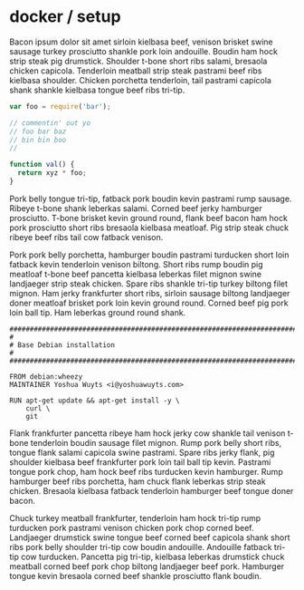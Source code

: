# docker / setup

Bacon ipsum dolor sit amet sirloin kielbasa beef, venison brisket swine sausage turkey prosciutto shankle pork loin andouille. Boudin ham hock strip steak pig drumstick. Shoulder t-bone short ribs salami, bresaola chicken capicola. Tenderloin meatball strip steak pastrami beef ribs kielbasa shoulder. Chicken porchetta tenderloin, tail pastrami capicola shank shankle kielbasa tongue beef ribs tri-tip.

```js
var foo = require('bar');

// commentin' out yo
// foo bar baz
// bin bin boo
//

function val() {
  return xyz * foo;
}
```

Pork belly tongue tri-tip, fatback pork boudin kevin pastrami rump sausage. Ribeye t-bone shank leberkas salami. Corned beef jerky hamburger prosciutto. T-bone brisket kevin ground round, flank beef bacon ham hock pork prosciutto short ribs bresaola kielbasa meatloaf. Pig strip steak chuck ribeye beef ribs tail cow fatback venison.

Pork pork belly porchetta, hamburger boudin pastrami turducken short loin fatback kevin tenderloin venison biltong. Short ribs rump boudin pig meatloaf t-bone beef pancetta kielbasa leberkas filet mignon swine landjaeger strip steak chicken. Spare ribs shankle tri-tip turkey biltong filet mignon. Ham jerky frankfurter short ribs, sirloin sausage biltong landjaeger doner meatloaf brisket pork loin kevin ground round. Corned beef pig pork loin ball tip. Ham leberkas ground round shank.

```docker
################################################################################
#
# Base Debian installation
#
################################################################################

FROM debian:wheezy
MAINTAINER Yoshua Wuyts <i@yoshuawuyts.com>

RUN apt-get update && apt-get install -y \
    curl \
    git
```

Flank frankfurter pancetta ribeye ham hock jerky cow shankle tail venison t-bone tenderloin boudin sausage filet mignon. Rump pork belly short ribs, tongue flank salami capicola swine pastrami. Spare ribs jerky flank, pig shoulder kielbasa beef frankfurter pork loin tail ball tip kevin. Pastrami tongue pork chop, ham hock beef ribs turducken kevin hamburger. Rump hamburger beef ribs porchetta, ham chuck flank leberkas strip steak chicken. Bresaola kielbasa fatback tenderloin hamburger beef tongue doner bacon.

Chuck turkey meatball frankfurter, tenderloin ham hock tri-tip rump turducken pork pastrami venison chicken pork chop corned beef. Landjaeger drumstick swine tongue beef corned beef capicola shank short ribs pork belly shoulder tri-tip cow boudin andouille. Andouille fatback tri-tip cow turducken. Pancetta pig tri-tip, kielbasa leberkas drumstick chuck meatball corned beef pork chop biltong landjaeger beef pork. Hamburger tongue kevin bresaola corned beef shankle prosciutto flank boudin.

